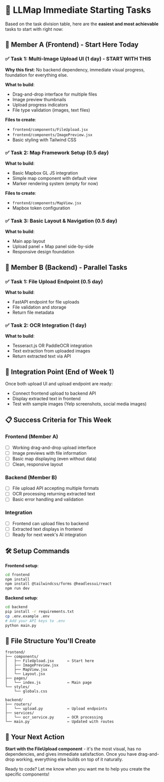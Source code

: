 # 🚀 LLMap Immediate Starting Tasks

Based on the task division table, here are the **easiest and most achievable** tasks to start with right now:

## 🎯 Member A (Frontend) - Start Here Today

### ✅ Task 1: Multi-Image Upload UI (1 day) - **START WITH THIS**
**Why this first**: No backend dependency, immediate visual progress, foundation for everything else.

**What to build**:
- Drag-and-drop interface for multiple files
- Image preview thumbnails
- Upload progress indicators
- File type validation (images, text files)

**Files to create**:
- `frontend/components/FileUpload.jsx`
- `frontend/components/ImagePreview.jsx`
- Basic styling with Tailwind CSS

### ✅ Task 2: Map Framework Setup (0.5 day)
**What to build**:
- Basic Mapbox GL JS integration
- Simple map component with default view
- Marker rendering system (empty for now)

**Files to create**:
- `frontend/components/MapView.jsx`
- Mapbox token configuration

### ✅ Task 3: Basic Layout & Navigation (0.5 day)
**What to build**:
- Main app layout
- Upload panel + Map panel side-by-side
- Responsive design foundation

## 🎯 Member B (Backend) - Parallel Tasks

### ✅ Task 1: File Upload Endpoint (0.5 day)
**What to build**:
- FastAPI endpoint for file uploads
- File validation and storage
- Return file metadata

### ✅ Task 2: OCR Integration (1 day)
**What to build**:
- Tesseract.js OR PaddleOCR integration
- Text extraction from uploaded images
- Return extracted text via API

## 🔄 Integration Point (End of Week 1)
Once both upload UI and upload endpoint are ready:
- Connect frontend upload to backend API
- Display extracted text in frontend
- Test with sample images (Yelp screenshots, social media images)

## 📋 Success Criteria for This Week

### Frontend (Member A)
- [ ] Working drag-and-drop upload interface
- [ ] Image previews with file information
- [ ] Basic map displaying (even without data)
- [ ] Clean, responsive layout

### Backend (Member B)  
- [ ] File upload API accepting multiple formats
- [ ] OCR processing returning extracted text
- [ ] Basic error handling and validation

### Integration
- [ ] Frontend can upload files to backend
- [ ] Extracted text displays in frontend
- [ ] Ready for next week's AI integration

## 🛠️ Setup Commands

**Frontend setup**:
```bash
cd frontend
npm install
npm install @tailwindcss/forms @headlessui/react
npm run dev
```

**Backend setup**:
```bash
cd backend
pip install -r requirements.txt
cp .env.example .env
# Add your API keys to .env
python main.py
```

## 📁 File Structure You'll Create

```
frontend/
├── components/
│   ├── FileUpload.jsx      ← Start here
│   ├── ImagePreview.jsx    
│   ├── MapView.jsx         
│   └── Layout.jsx          
├── pages/
│   └── index.js            ← Main page
└── styles/
    └── globals.css         

backend/
├── routers/
│   └── upload.py           ← Upload endpoints
├── services/
│   └── ocr_service.py      ← OCR processing
└── main.py                 ← Updated with routes
```

## 🎯 Your Next Action

**Start with the FileUpload component** - it's the most visual, has no dependencies, and gives immediate satisfaction. Once you have drag-and-drop working, everything else builds on top of it naturally.

Ready to code? Let me know when you want me to help you create the specific components!